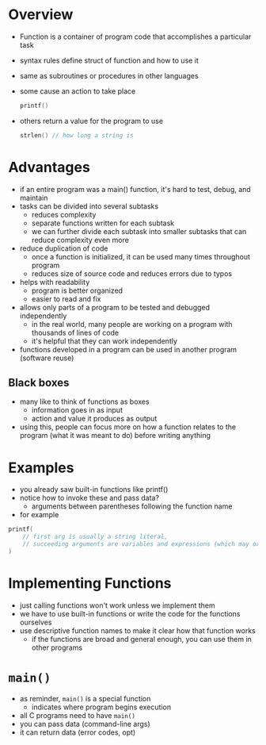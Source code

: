 # Overview

- Function is a container of program code that accomplishes a particular task
- syntax rules define struct of function and how to use it
- same as subroutines or procedures in other languages
- some cause an action to take place

    ```c
    printf()
    ```

- others return a value for the program to use

    ```c
    strlen() // how long a string is
    ```

# Advantages

- if an entire program was a main() function, it's hard to test, debug, and maintain
- tasks can be divided into several subtasks
  - reduces complexity
  - separate functions written for each subtask
  - we can further divide each subtask into smaller subtasks that can reduce complexity even more
- reduce duplication of code
  - once a function is initialized, it can be used many times throughout program
  - reduces size of source code and reduces errors due to typos
- helps with readability
  - program is better organized
  - easier to read and fix
- allows only parts of a program to be tested and debugged independently
  - in the real world, many people are working on a program with thousands of lines of code
  - it's helpful that they can work independently
- functions developed in a program can be used in another program (software reuse)

## Black boxes

- many like to think of functions as boxes
  - information goes in as input
  - action and value it produces as output
- using this, people can focus more on how a function relates to the program (what it was meant to do) before writing anything

# Examples

- you already saw built-in functions like printf()
- notice how to invoke these and pass data?
  - arguments between parentheses following the function name
- for example

```c
printf(
    // first arg is usually a string literal,
    // succeeding arguments are variables and expressions (which may or may not exist)
)
```

# Implementing Functions

- just calling functions won't work unless we implement them
- we have to use built-in functions or write the code for the functions ourselves
- use descriptive function names to make it clear how that function works
  - if the functions are broad and general enough, you can use them in other programs

# `main()`

- as reminder, `main()` is a special function
  - indicates where program begins execution
- all C programs need to have `main()`
- you can pass data (command-line args)
- it can return data (error codes, opt)
